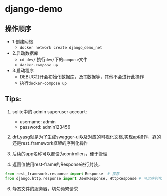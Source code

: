 # django-demo

## 操作顺序

- 1.创建网络
    - `docker network create django_demo_net`
- 2.启动数据库
    - `cd dev/` 执行`dev/`下的`compose`文件
    - `docker-compose up`
- 3.启动程序
    - DEBUG打开会初始化数据库，及其数据等，其他不会进行此操作
    - 执行`docker-compose up`



## Tips:
1. sqlite中的 admin superuser account:
    - username: admin
    - password: admin123456 

2. drf_yasg就是为了生成swagger-ui以及对应的可视化文档,实现api操作，靠的还是rest_framework框架的序列化操作
4. 后续的app名称可以都设为controllers，便于管理
5. 返回值使用rest-frame的Response进行封装，
```python
from rest_framework.response import Response  # 推荐
from django.http.response import JsonResponse, HttpResponse # 可以序列化成功，但是日志中间件会报错
```
6. 静态文件的服务器，切勿频繁请求


